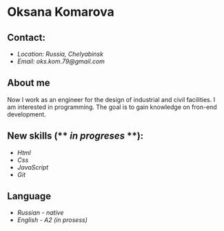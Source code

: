 # Oksana Komarova

## Contact:
* _Location: Russia, Chelyabinsk_
* _Email: oks.kom.79@gmail.com_

## About me
Now I work as an engineer for the design of industrial and civil facilities. I am interested in programming. The goal is to gain knowledge on fron-end development.

## New skills (\*\* _in progreses_ \*\*):
* _Html_
* _Css_
* _JavaScript_
* _Git_

## Language
* _Russian - native_
* _English - A2 (in prosess)_
